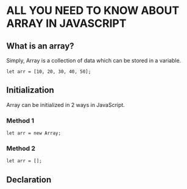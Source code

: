 # ALL YOU NEED TO KNOW ABOUT ARRAY IN JAVASCRIPT

## What is an array?

Simply, Array is a collection of data which can be stored in a variable.

```
let arr = [10, 20, 30, 40, 50];
```

## Initialization

Array can be initialized in 2 ways in JavaScript.

### Method 1

```
let arr = new Array;
```

### Method 2

```
let arr = [];
```

## Declaration
